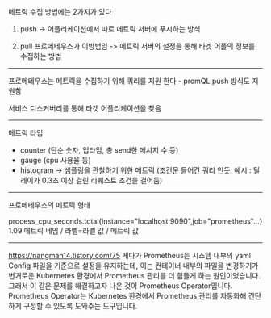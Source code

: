 메트릭 수집 방법에는 2가지가 있다

1. push
-> 어플리케이션에서 따로 메트릭 서버에 푸시하는 방식

2. pull 프로메테우스가 이방법임
-> 메트릭 서버의 설정을 통해 타겟 어플의 정보를 수집하는 방법

----------------------------------------------
프로메테우스는 메트릭을 수집하기 위해 쿼리를 지원 한다 - promQL
push 방식도 지원함

서비스 디스커버리를 통해 타겟 어플리케이션을 찾음

-----------------------------
메트릭 타입
- counter (단순 숫자, 업타임, 총 send한 메시지 수 등)
- gauge (cpu 사용율 등)
- histogram -> 샘플링을 관찰하기 위한 메트릭 (조건문 들어간 쿼리 인듯, 예시 : 딜레이가 0.3초 이상 걸린 리퀘스트 조건을 걸어둠)
------------------------------------
프로메테우스의 메트릭 형태

process_cpu_seconds.total{instance="localhost:9090",job="prometheus"...} 1.09
메트릭 네임 / 라벨=라벨 값 / 메트릭 값


----------------------------------------------
https://nangman14.tistory.com/75
게다가 Prometheus는 시스템 내부의 yaml Config 파일을 기준으로 설정을 유지하는데, 이는 컨테이너 내부의 파일을 변경하기가 번거로운 Kubernetes 환경에서 Prometheus 관리를 더 힘들게 하는 원인이었습니다.
그래서 이 같은 문제를 해결하고자 나온 것이 Prometheus Operator입니다.
Prometheus Operator는 Kubernetes 환경에서 Prometheus 관리를 자동화해 간단하게 구성할 수 있도록 도와주는 도구입니다.

